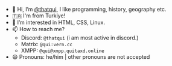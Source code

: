 - 👋 Hi, I’m [@thatqui](https://github.com/thatqui), I like programming, history, geography etc.
- 🇹🇷 I'm from Turkiye!
- 👀 I’m interested in HTML, CSS, Linux.
- 📫 How to reach me?
   - Discord: `@thatqui` (i am most active in discord.)
   - Matrix: `@qui:vern.cc`
   - XMPP: `@qui@xmpp.quitaxd.online`
- 😄 Pronouns: he/him | other pronouns are not accepted
